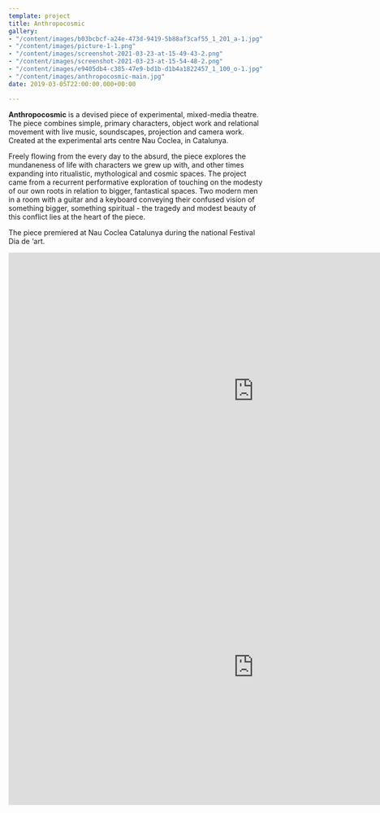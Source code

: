```yaml
---
template: project
title: Anthropocosmic
gallery:
- "/content/images/b03bcbcf-a24e-473d-9419-5b88af3caf55_1_201_a-1.jpg"
- "/content/images/picture-1-1.png"
- "/content/images/screenshot-2021-03-23-at-15-49-43-2.png"
- "/content/images/screenshot-2021-03-23-at-15-54-48-2.png"
- "/content/images/e9405db4-c385-47e9-bd1b-d1b4a1822457_1_100_o-1.jpg"
- "/content/images/anthropocosmic-main.jpg"
date: 2019-03-05T22:00:00.000+00:00

---
```

**Anthropocosmic** is a devised piece of experimental, mixed-media theatre. The piece combines simple, primary characters, object work and relational movement with live music, soundscapes, projection and camera work. Created at the experimental arts centre Nau Coclea, in Catalunya.

Freely flowing from the every day to the absurd, the piece explores the mundaneness of life with characters we grew up with, and other times expanding into ritualistic, mythological and cosmic spaces. The project came from a recurrent performative exploration of touching on the modesty of our own roots in relation to bigger, fantastical spaces. Two modern men in a room with a guitar and a keyboard conveying their confused vision of something bigger, something spiritual - the tragedy and modest beauty of this conflict lies at the heart of the piece.

The piece premiered at Nau Coclea Catalunya during the national Festival Dia de ‘art.

<iframe width="966" height="543" src="https://www.youtube.com/embed/VYB5gnQmrR4" frameborder="0" allow="accelerometer; autoplay; clipboard-write; encrypted-media; gyroscope; picture-in-picture" allowfullscreen></iframe>

<iframe width="966" height="543" src="https://www.youtube.com/embed/rnRMLaGzrtA" frameborder="0" allow="accelerometer; autoplay; clipboard-write; encrypted-media; gyroscope; picture-in-picture" allowfullscreen></iframe>